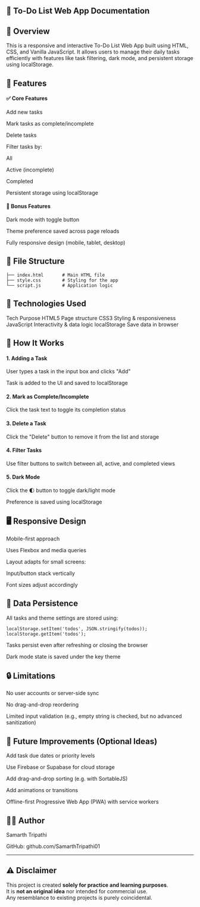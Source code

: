 ## 📝 To-Do List Web App Documentation
## 📌 Overview
This is a responsive and interactive To-Do List Web App built using HTML, CSS, and Vanilla JavaScript. It allows users to manage their daily tasks efficiently with features like task filtering, dark mode, and persistent storage using localStorage.

## 🧩 Features
#### ✅ Core Features
Add new tasks

Mark tasks as complete/incomplete

Delete tasks

Filter tasks by:

All

Active (incomplete)

Completed

Persistent storage using localStorage

#### 🌙 Bonus Features
Dark mode with toggle button

Theme preference saved across page reloads

Fully responsive design (mobile, tablet, desktop)

## 📁 File Structure
```
├── index.html       # Main HTML file
├── style.css        # Styling for the app
└── script.js        # Application logic
```
## 🔧 Technologies Used
Tech	Purpose
HTML5	Page structure
CSS3	Styling & responsiveness
JavaScript	Interactivity & data logic
localStorage	Save data in browser

## 📜 How It Works
#### 1. Adding a Task
User types a task in the input box and clicks "Add"

Task is added to the UI and saved to localStorage

#### 2. Mark as Complete/Incomplete
Click the task text to toggle its completion status

#### 3. Delete a Task
Click the "Delete" button to remove it from the list and storage

#### 4. Filter Tasks
Use filter buttons to switch between all, active, and completed views

#### 5. Dark Mode
Click the 🌓 button to toggle dark/light mode

Preference is saved using localStorage

## 🖥️ Responsive Design
Mobile-first approach

Uses Flexbox and media queries

Layout adapts for small screens:

Input/button stack vertically

Font sizes adjust accordingly

## 💾 Data Persistence
All tasks and theme settings are stored using:
```
localStorage.setItem('todos', JSON.stringify(todos));
localStorage.getItem('todos');
```
Tasks persist even after refreshing or closing the browser

Dark mode state is saved under the key theme

## 🔒 Limitations
No user accounts or server-side sync

No drag-and-drop reordering

Limited input validation (e.g., empty string is checked, but no advanced sanitization)

## 🚀 Future Improvements (Optional Ideas)
Add task due dates or priority levels

Use Firebase or Supabase for cloud storage

Add drag-and-drop sorting (e.g. with SortableJS)

Add animations or transitions

Offline-first Progressive Web App (PWA) with service workers

## 🧑‍💻 Author
Samarth Tripathi

GitHub: github.com/SamarthTripathi01

---

## ⚠️ Disclaimer

This project is created **solely for practice and learning purposes**.  
It is **not an original idea** nor intended for commercial use.  
Any resemblance to existing projects is purely coincidental.
